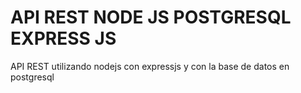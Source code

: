 <h1>API REST NODE JS POSTGRESQL EXPRESS JS</h1>
<p>API REST utilizando nodejs con expressjs y con la base de datos en postgresql</p>
